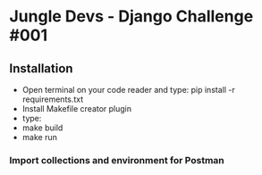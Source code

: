 # Jungle Devs - Django Challenge #001


## Installation

- Open terminal on your code reader and type: pip install -r requirements.txt
- Install Makefile creator plugin
- type: 
- make build
- make run

### Import collections and environment for Postman
